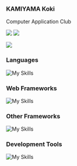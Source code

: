 ### KAMIYAMA Koki
Computer Application Club<br>


<p style="align="left" height="150px">
  <img src="https://github-readme-stats.vercel.app/api/top-langs/?username=KoukiFOL">
  <img src="https://github-readme-stats.vercel.app/api?username=KoukiFOL">
</p>
<p>
  <img src="https://github-profile-trophy.vercel.app/?username=KoukiFOL">
</p>

### Languages<br>
![My Skills](https://skillicons.dev/icons?i=c,cpp,java,js,php,ruby,sqlite,html,css&theme=light)

### Web Frameworks<br>
![My Skills](https://skillicons.dev/icons?i=nodejs,rails&theme=light)

### Other Frameworks
![My Skills](https://skillicons.dev/icons?i=arduino,flutter,unity,&theme=light)

### Development Tools
![My Skills](https://skillicons.dev/icons?i=git,github,docker,vscode&theme=light)

